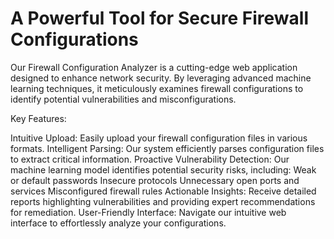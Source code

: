 # A Powerful Tool for Secure Firewall Configurations

Our Firewall Configuration Analyzer is a cutting-edge web application designed to enhance network security. By leveraging advanced machine learning techniques, it meticulously examines firewall configurations to identify potential vulnerabilities and misconfigurations.

Key Features:

Intuitive Upload: Easily upload your firewall configuration files in various formats.
Intelligent Parsing: Our system efficiently parses configuration files to extract critical information.
Proactive Vulnerability Detection: Our machine learning model identifies potential security risks, including:
Weak or default passwords
Insecure protocols
Unnecessary open ports and services
Misconfigured firewall rules
Actionable Insights: Receive detailed reports highlighting vulnerabilities and providing expert recommendations for remediation.
User-Friendly Interface: Navigate our intuitive web interface to effortlessly analyze your configurations.
